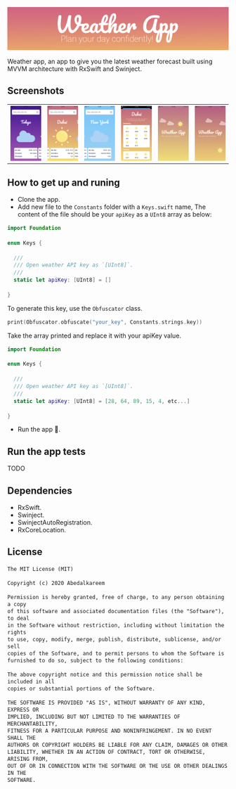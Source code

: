 
<p align="center">
<img src="images/cover.png">  </center>
</p>

Weather app, an app to give you the latest weather forecast built using MVVM architecture with RxSwift and Swinject.

## Screenshots

<table>
  <tbody>
    <tr>
      <th><img src="images/screenshots/IMG_9586.PNG"/></th>
      <th><img src="images/screenshots/IMG_9587.PNG"/></th>
      <th><img src="images/screenshots/IMG_9588.PNG"/></th>
      <th><img src="images/screenshots/IMG_9589.PNG"/></th>
      <th><img src="images/screenshots/IMG_9590.PNG"/></th>
      <th><img src="images/screenshots/IMG_9591.PNG"/></th>
    </tr>
  </tbody>
</table>

## How to get up and runing

- Clone the app.
- Add new file to the `Constants` folder with a `Keys.swift` name, The content of the file should be your `apiKey`
as a `UInt8` array as below:

``` Swift
import Foundation

enum Keys {

  ///
  /// Open weather API key as `[UInt8]`.
  ///
  static let apiKey: [UInt8] = []

}

```

To generate this key, use the `Obfuscator` class.

``` Swift
print(Obfuscator.obfuscate("your_key", Constants.strings.key))
```

Take the array printed and replace it with your apiKey value.

``` Swift
import Foundation

enum Keys {

  ///
  /// Open weather API key as `[UInt8]`.
  ///
  static let apiKey: [UInt8] = [28, 64, 89, 15, 4, etc...]

}

```

- Run the app 🚀.

## Run the app tests

TODO

## Dependencies

- RxSwift.
- Swinject.
- SwinjectAutoRegistration.
- RxCoreLocation.

## License

``` Text
The MIT License (MIT)

Copyright (c) 2020 Abedalkareem

Permission is hereby granted, free of charge, to any person obtaining a copy
of this software and associated documentation files (the "Software"), to deal
in the Software without restriction, including without limitation the rights
to use, copy, modify, merge, publish, distribute, sublicense, and/or sell
copies of the Software, and to permit persons to whom the Software is
furnished to do so, subject to the following conditions:

The above copyright notice and this permission notice shall be included in all
copies or substantial portions of the Software.

THE SOFTWARE IS PROVIDED "AS IS", WITHOUT WARRANTY OF ANY KIND, EXPRESS OR
IMPLIED, INCLUDING BUT NOT LIMITED TO THE WARRANTIES OF MERCHANTABILITY,
FITNESS FOR A PARTICULAR PURPOSE AND NONINFRINGEMENT. IN NO EVENT SHALL THE
AUTHORS OR COPYRIGHT HOLDERS BE LIABLE FOR ANY CLAIM, DAMAGES OR OTHER
LIABILITY, WHETHER IN AN ACTION OF CONTRACT, TORT OR OTHERWISE, ARISING FROM,
OUT OF OR IN CONNECTION WITH THE SOFTWARE OR THE USE OR OTHER DEALINGS IN THE
SOFTWARE.
```